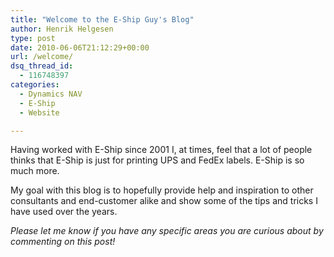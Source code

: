 ```yaml
---
title: "Welcome to the E-Ship Guy's Blog"
author: Henrik Helgesen
type: post
date: 2010-06-06T21:12:29+00:00
url: /welcome/
dsq_thread_id:
  - 116748397
categories:
  - Dynamics NAV
  - E-Ship
  - Website

---
```

Having worked with E-Ship since 2001 I, at times, feel that a lot of people thinks that E-Ship is just for printing UPS and FedEx labels. E-Ship is so much more.

My goal with this blog is to hopefully provide help and inspiration to other consultants and end-customer alike and show some of the tips and tricks I have used over the years.

_Please let me know if you have any specific areas you are curious about by commenting on this post!_
